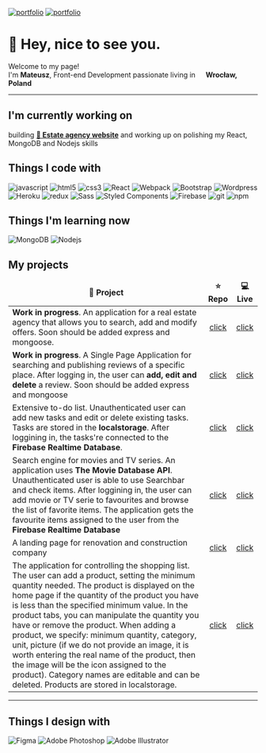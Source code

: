 <!--
**kordiakmat/kordiakmat** is a ✨ _special_ ✨ repository because its `README.md` (this file) appears on your GitHub profile.

Here are some ideas to get you started:

- 🔭 I’m currently working on ...
- 🌱 I’m currently learning ...
- 👯 I’m looking to collaborate on ...
- 🤔 I’m looking for help with ...
- 💬 Ask me about ...
- 📫 How to reach me: ...
- 😄 Pronouns: ...
- ⚡ Fun fact: ...
-->

[<img alt="portfolio" src="https://img.shields.io/badge/-portfolio-F7DF1E"/>](https://kordi-c7f22.web.app) [<img alt="portfolio" src="https://img.shields.io/badge/-kordiakmat@gmail.com-D14836?style=flat-square&logo=gmail&logoColor=white"/>](mailto:kordiakmat@gmail.com)

<h1>👋 Hey, nice to see you.</h1>

<!--https://user-images.githubusercontent.com/5713670/87202985-820dcb80-c2b6-11ea-9f56-7ec461c497c3.gif-->
<p>Welcome to my page! </br> I'm <b>Mateusz</b>, Front-end Development passionate living in <img src="https://image.flaticon.com/icons/svg/321/321255.svg" width="13"/>  <b>Wrocław, Poland</b></p>


----------

<h2>I'm currently working on</h2>
<p>building <a href="https://github.com/kordiakmat/estate-agency"><b>🔭 Estate agency website</b></a> and working up on polishing my React, MongoDB and Nodejs skills</p>
<h2>Things I code with</h2>
<p>
  <img alt="javascript" src="https://img.shields.io/badge/-JavaScript-F7DF1E?style=flat-square&logo=javascript&logoColor=white" />
  <img alt="html5" src="https://img.shields.io/badge/-HTML5-E34F26?style=flat-square&logo=html5&logoColor=white" />
  <img alt="css3" src="https://img.shields.io/badge/-CSS3-1572B6?style=flat-square&logo=css3&logoColor=white" />
  <img alt="React" src="https://img.shields.io/badge/-React-45b8d8?style=flat-square&logo=react&logoColor=white" />
  <img alt="Webpack" src="https://img.shields.io/badge/-Webpack-8DD6F9?style=flat-square&logo=webpack&logoColor=white" />  
  <img alt="Bootstrap" src="https://img.shields.io/badge/-Bootstrap-563d7c?style=flat-square&logo=bootstrap&logoColor=white" />
  <img alt="Wordpress" src="https://img.shields.io/badge/-Wordpress-21759b?style=flat-square&logo=wordpress&logoColor=white" />
  <img alt="Heroku" src="https://img.shields.io/badge/-Heroku-430098?style=flat-square&logo=heroku&logoColor=white" />
  <img alt="redux" src="https://img.shields.io/badge/-Redux-764ABC?style=flat-square&logo=redux&logoColor=white" />
  <img alt="Sass" src="https://img.shields.io/badge/-Sass-CC6699?style=flat-square&logo=sass&logoColor=white" />
  <img alt="Styled Components" src="https://img.shields.io/badge/-Styled_Components-db7092?style=flat-square&logo=styled-components&logoColor=white" />
  <img alt="Firebase" src="https://img.shields.io/badge/-Firebase-ffca28?style=flat-square&logo=firebase&logoColor=white" />
  <img alt="git" src="https://img.shields.io/badge/-Git-F05032?style=flat-square&logo=git&logoColor=white" />
  <img alt="npm" src="https://img.shields.io/badge/-NPM-CB3837?style=flat-square&logo=npm&logoColor=white" />
</p>

<h2>Things I'm learning now</h2>
<p>
<img alt="MongoDB" src="https://img.shields.io/badge/-MongoDB-13aa52?style=flat-square&logo=mongodb&logoColor=white" />
<img alt="Nodejs" src="https://img.shields.io/badge/-Nodejs-43853d?style=flat-square&logo=Node.js&logoColor=white" />
</p>
<h2>My projects</h2>
<table>
  <thead align="center">
    <tr border: none;>
      <td><b>💼 Project</b></td>
      <td><b>⭐ Repo</b></td>
      <td><b>💻 Live</b></td>
    </tr>
  </thead>
  <tbody>
    <tr>  <td><b>Work in progress</b>. An application for a real estate agency that allows you to search, add and modify offers. Soon should be added express and mongoose.</td>
      </td>
       <td align="center">
      <a href="https://github.com/kordiakmat/estate-agency">click</a>
      </td>
      <td align="center"><a href="https://estate-b30a1.web.app">click</a></td>
      <!-- <td align="center">
      <
      <td align="center"><a href="www.kordiak.pl">click</a></td> -->
    </tr> <tr>
	    <td><b>Work in progress</b>. A Single Page Application for searching and publishing reviews of a specific place. After logging in, the user can <b>add, edit and delete</b> a review. Soon should be added express and mongoose</td>
     <td align="center">
      <a href="https://github.com/kordiakmat/check-review">click</a>
      </td>
      <td align="center"><a href="https://check-review-9ad6b.web.app/">click</a></td>
    </tr> <tr>
			    <td>Extensive to-do list. Unauthenticated user can add new tasks and edit or delete existing tasks. Tasks are stored in the <b>localstorage</b>. After loggining in, the tasks're connected to the <b>Firebase Realtime Database</b>. </td>
    <td align="center">
      <a href="https://github.com/kordiakmat/rememberit">click</a>
      </td>
      <td align="center"><a href="https://rememberit-370bc.web.app/">click</a></td>
    </tr>
	  <tr>
			    <td>Search engine for movies and TV series. An application uses <b>The Movie Database API</b>. Unauthenticated user is able to use Searchbar and check items. After loggining in, the user can add movie or TV serie to favourites and browse the list of favorite items. The application gets the favourite items assigned to the user from the <b>Firebase Realtime Database</b></td>
     <td align="center">
      <a href="https://github.com/kordiakmat/movies-search">click</a>
      </td>
      <td align="center"><a href="https://movies-67a12.web.app/">click</a></td>
    </tr>
		<tr>
				    <td>A landing page for renovation and construction company</td>
     <td align="center">
      <a href="https://github.com/kordiakmat/website-blachapro">click</a>
      </td>
      <td align="center"><a href="https://kordiakmat.github.io/website-blachapro/">click</a></td>
    </tr><tr>
				    <td>The application for controlling the shopping list. The user can add a product, setting the minimum quantity needed. The product is displayed on the home page if the quantity of the product you have is less than the specified minimum value. In the product tabs, you can manipulate the quantity you have or remove the product. When adding a product, we specify: minimum quantity, category, unit, picture (if we do not provide an image, it is worth entering the real name of the product, then the image will be the icon assigned to the product). Category names are editable and can be deleted. Products are stored in localstorage.</td>
     <td align="center">
      <a href="https://github.com/kordiakmat/shopper">click</a>
      </td>
      <td align="center"><a href="https://shopper-b5ca4.web.app/">click</a></td>
    </tr>
  </tbody>
</table>

--------

<h2>Things I design with</h2>
<p>
<img alt="Figma" src="https://img.shields.io/badge/-Figma-F24E1E?style=flat-square&logo=figma&logoColor=white" />
  <img alt="Adobe Photoshop" src="https://img.shields.io/badge/-Adobe_Photoshop-31A8FF?style=flat-square&logo=Adobe-Photoshop&logoColor=white" /> <img alt="Adobe Illustrator" src="https://img.shields.io/badge/-Adobe_Illustrator-FF9A00?style=flat-square&logo=Adobe-Illustrator&logoColor=white" />
	</p>

